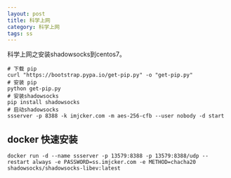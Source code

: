 ```yaml
---
layout: post
title: 科学上网
category: 科学上网
tags: ss
---
```

科学上网之安装shadowsocks到centos7。

```shell
# 下载 pip
curl "https://bootstrap.pypa.io/get-pip.py" -o "get-pip.py"
# 安装 pip
python get-pip.py
# 安装shadowsocks
pip install shadowsocks
# 启动shadowsocks
ssserver -p 8388 -k imjcker.com -m aes-256-cfb --user nobody -d start

```

## docker 快速安装

```shell
docker run -d --name ssserver -p 13579:8388 -p 13579:8388/udp --restart always -e PASSWORD=ss.imjcker.com -e METHOD=chacha20 shadowsocks/shadowsocks-libev:latest
```



